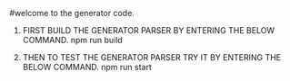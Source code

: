 #welcome to the generator code.

1. FIRST BUILD THE GENERATOR PARSER BY ENTERING THE BELOW COMMAND.
    npm run build


2. THEN TO TEST THE GENERATOR PARSER TRY IT BY ENTERING THE BELOW COMMAND.
    npm run start    